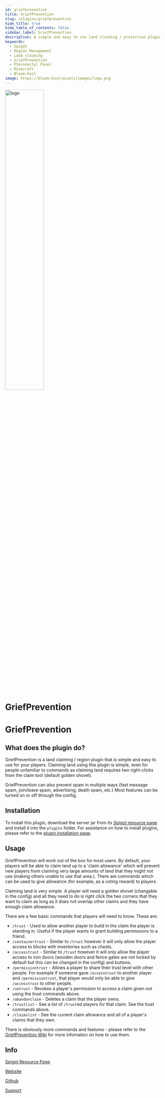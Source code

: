 ```yaml
---
id: griefprevention
title: GriefPrevention
slug: /plugins/griefprevention
hide_title: true
hide_table_of_contents: false
sidebar_label: GriefPrevention
description: A simple and easy to use land claiming / protection plugin for your players.
keywords:
  - Spigot
  - Region Management
  - Land claiming
  - GriefPrevention
  - Pterodactyl Panel
  - Minecraft
  - Bloom.host
image: https://bloom.host/assets/images/logo.png
---
```


<div class="text--center">
<img src="https://bloom.host/assets/images/logo.png" alt="logo" height="50%" width="50%"/>
<h1>GriefPrevention</h1>
</div>

# GriefPrevention

## What does the plugin do?

GriefPrevention is a land claiming / region plugin that is simple and easy to use for your players. Claiming land using this plugin is simple, even for people unfamiliar to commands as claiming land requires two right-clicks from the claim tool (default golden shovel).

GriefPrevention can also prevent spam in multiple ways (fast message spam, join/leave spam, advertising, death spam, etc.)
Most features can be turned on or off through the config.

## Installation

To install this plugin, download the server jar from its [Spigot resource page](https://www.spigotmc.org/resources/griefprevention.1884/) and install it into the `plugins` folder.
For assistance on how to install plugins, please refer to the [plugin installation page](https://docs.bloom.host/bukkit-plugins).

## Usage

GriefPrevention will work out of the box for most users. By default, your players will be able to claim land up to a 'claim allowance' which will prevent new players from claiming very large amounts of land that they might not use (making others unable to use that area.). There are commands which can be used to give allowance (for example, as a voting reward) to players.

Claiming land is very simple. A player will need a golden shovel (changable in the config) and all they need to do is right click the two corners that they want to claim as long as it does not overlap other claims and they have enough claim allowance.

There are a few basic commands that players will need to know. These are:

* `/trust` - Used to allow another player to build in the claim the player is standing in. Useful if the player wants to grant building permissions to a friend.
* `/containertrust` - Similar to `/trust` however it will only allow the player access to blocks with inventories such as chests.
* `/accesstrust` - Similar to `/trust` however it will only allow the player access to iron doors (wooden doors and fence gates are not locked by default but this can be changed in the config) and buttons. 
* `/permissiontrust` - Allows a player to share their trust level with other people. For example if someone gave `/accesstrust` to another player and `/permissiontrust`, that player would only be able to give `/accesstrust` to other people.
* `/untrust` - Revokes a player's permission to access a claim given out using the trust commands above.
* `/abandonclaim` - Deletes a claim that the player owns.
* `/trustlist` - See a list of `/trust`ed players for that claim. See the trust commands above.
* `/claimslist` - See the current claim allowance and all of a player's claims that they own.

There is obviously more commands and features - please refer to the [GriefPrevention Wiki](https://github.com/TechFortress/GriefPrevention/wiki) for more infomation on how to use them.

## Info

[Spigot Resource Page](https://www.spigotmc.org/resources/griefprevention.1884/)

[Website](https://griefprevention.com/)

[Github](https://github.com/TechFortress/GriefPrevention)

[Support](https://discord.com/invite/3TXnkfa)


